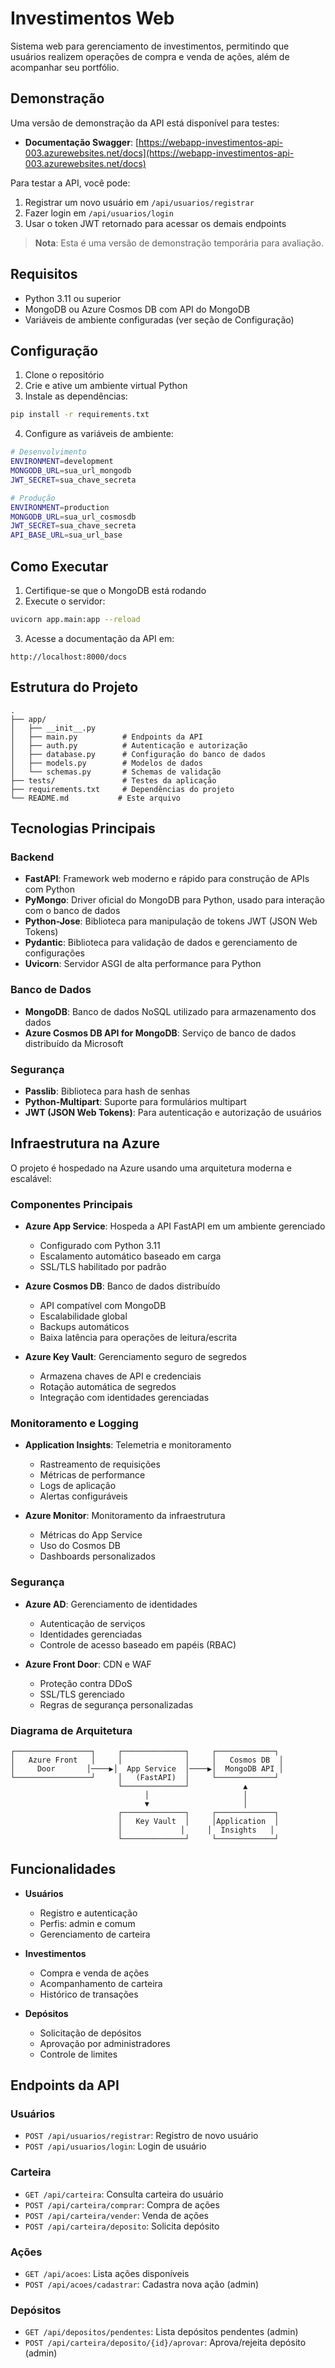 # Investimentos Web

Sistema web para gerenciamento de investimentos, permitindo que usuários realizem operações de compra e venda de ações, além de acompanhar seu portfólio.

## Demonstração

Uma versão de demonstração da API está disponível para testes:
- **Documentação Swagger**: [https://webapp-investimentos-api-003.azurewebsites.net/docs](https://webapp-investimentos-api-003.azurewebsites.net/docs)

Para testar a API, você pode:
1. Registrar um novo usuário em `/api/usuarios/registrar`
2. Fazer login em `/api/usuarios/login`
3. Usar o token JWT retornado para acessar os demais endpoints

> **Nota**: Esta é uma versão de demonstração temporária para avaliação.

## Requisitos

- Python 3.11 ou superior
- MongoDB ou Azure Cosmos DB com API do MongoDB
- Variáveis de ambiente configuradas (ver seção de Configuração)

## Configuração

1. Clone o repositório
2. Crie e ative um ambiente virtual Python
3. Instale as dependências:
```bash
pip install -r requirements.txt
```

4. Configure as variáveis de ambiente:
```bash
# Desenvolvimento
ENVIRONMENT=development
MONGODB_URL=sua_url_mongodb
JWT_SECRET=sua_chave_secreta

# Produção
ENVIRONMENT=production
MONGODB_URL=sua_url_cosmosdb
JWT_SECRET=sua_chave_secreta
API_BASE_URL=sua_url_base
```

## Como Executar

1. Certifique-se que o MongoDB está rodando
2. Execute o servidor:
```bash
uvicorn app.main:app --reload
```

3. Acesse a documentação da API em:
```
http://localhost:8000/docs
```

## Estrutura do Projeto

```
.
├── app/
│   ├── __init__.py
│   ├── main.py          # Endpoints da API
│   ├── auth.py          # Autenticação e autorização
│   ├── database.py      # Configuração do banco de dados
│   ├── models.py        # Modelos de dados
│   └── schemas.py       # Schemas de validação
├── tests/               # Testes da aplicação
├── requirements.txt     # Dependências do projeto
└── README.md           # Este arquivo
```

## Tecnologias Principais

### Backend
- **FastAPI**: Framework web moderno e rápido para construção de APIs com Python
- **PyMongo**: Driver oficial do MongoDB para Python, usado para interação com o banco de dados
- **Python-Jose**: Biblioteca para manipulação de tokens JWT (JSON Web Tokens)
- **Pydantic**: Biblioteca para validação de dados e gerenciamento de configurações
- **Uvicorn**: Servidor ASGI de alta performance para Python

### Banco de Dados
- **MongoDB**: Banco de dados NoSQL utilizado para armazenamento dos dados
- **Azure Cosmos DB API for MongoDB**: Serviço de banco de dados distribuído da Microsoft

### Segurança
- **Passlib**: Biblioteca para hash de senhas
- **Python-Multipart**: Suporte para formulários multipart
- **JWT (JSON Web Tokens)**: Para autenticação e autorização de usuários

## Infraestrutura na Azure

O projeto é hospedado na Azure usando uma arquitetura moderna e escalável:

### Componentes Principais

- **Azure App Service**: Hospeda a API FastAPI em um ambiente gerenciado
  - Configurado com Python 3.11
  - Escalamento automático baseado em carga
  - SSL/TLS habilitado por padrão

- **Azure Cosmos DB**: Banco de dados distribuído
  - API compatível com MongoDB
  - Escalabilidade global
  - Backups automáticos
  - Baixa latência para operações de leitura/escrita

- **Azure Key Vault**: Gerenciamento seguro de segredos
  - Armazena chaves de API e credenciais
  - Rotação automática de segredos
  - Integração com identidades gerenciadas

### Monitoramento e Logging

- **Application Insights**: Telemetria e monitoramento
  - Rastreamento de requisições
  - Métricas de performance
  - Logs de aplicação
  - Alertas configuráveis

- **Azure Monitor**: Monitoramento da infraestrutura
  - Métricas do App Service
  - Uso do Cosmos DB
  - Dashboards personalizados

### Segurança

- **Azure AD**: Gerenciamento de identidades
  - Autenticação de serviços
  - Identidades gerenciadas
  - Controle de acesso baseado em papéis (RBAC)

- **Azure Front Door**: CDN e WAF
  - Proteção contra DDoS
  - SSL/TLS gerenciado
  - Regras de segurança personalizadas

### Diagrama de Arquitetura

```
┌─────────────────┐     ┌──────────────┐     ┌─────────────┐
│   Azure Front   │     │              │     │   Cosmos DB  │
│     Door       │────▶│  App Service  │────▶│  MongoDB API │
└─────────────────┘     │   (FastAPI)  │     └─────────────┘
                        └──────────────┘            ▲
                              │                     │
                              ▼                     │
                        ┌──────────────┐     ┌─────────────┐
                        │   Key Vault  │     │Application  │
                        │             │     │  Insights   │
                        └──────────────┘     └─────────────┘
```

## Funcionalidades

- **Usuários**
  - Registro e autenticação
  - Perfis: admin e comum
  - Gerenciamento de carteira

- **Investimentos**
  - Compra e venda de ações
  - Acompanhamento de carteira
  - Histórico de transações

- **Depósitos**
  - Solicitação de depósitos
  - Aprovação por administradores
  - Controle de limites

## Endpoints da API

### Usuários
- `POST /api/usuarios/registrar`: Registro de novo usuário
- `POST /api/usuarios/login`: Login de usuário

### Carteira
- `GET /api/carteira`: Consulta carteira do usuário
- `POST /api/carteira/comprar`: Compra de ações
- `POST /api/carteira/vender`: Venda de ações
- `POST /api/carteira/deposito`: Solicita depósito

### Ações
- `GET /api/acoes`: Lista ações disponíveis
- `POST /api/acoes/cadastrar`: Cadastra nova ação (admin)

### Depósitos
- `GET /api/depositos/pendentes`: Lista depósitos pendentes (admin)
- `POST /api/carteira/deposito/{id}/aprovar`: Aprova/rejeita depósito (admin)

